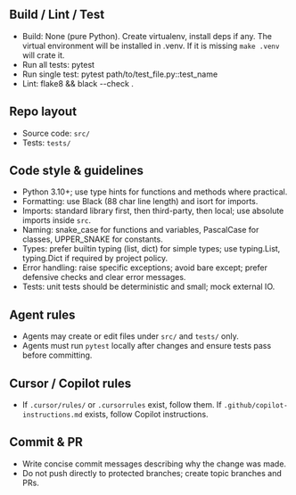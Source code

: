 ## Build / Lint / Test

- Build: None (pure Python). Create virtualenv, install deps if any. The virtual environment will be installed in .venv. If it is missing `make .venv` will crate it.
- Run all tests: pytest
- Run single test: pytest path/to/test_file.py::test_name
- Lint: flake8 && black --check .

## Repo layout
- Source code: `src/`
- Tests: `tests/`

## Code style & guidelines
- Python 3.10+; use type hints for functions and methods where practical.
- Formatting: use Black (88 char line length) and isort for imports.
- Imports: standard library first, then third-party, then local; use absolute imports inside `src`.
- Naming: snake_case for functions and variables, PascalCase for classes, UPPER_SNAKE for constants.
- Types: prefer builtin typing (list, dict) for simple types; use typing.List, typing.Dict if required by project policy.
- Error handling: raise specific exceptions; avoid bare except; prefer defensive checks and clear error messages.
- Tests: unit tests should be deterministic and small; mock external IO.

## Agent rules
- Agents may create or edit files under `src/` and `tests/` only.
- Agents must run `pytest` locally after changes and ensure tests pass before committing.

## Cursor / Copilot rules
- If `.cursor/rules/` or `.cursorrules` exist, follow them. If `.github/copilot-instructions.md` exists, follow Copilot instructions.

## Commit & PR
- Write concise commit messages describing why the change was made.
- Do not push directly to protected branches; create topic branches and PRs.

